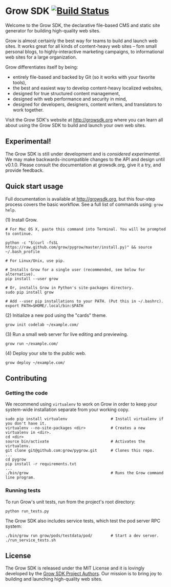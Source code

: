 # Grow SDK [![Build Status](https://travis-ci.org/grow/pygrow.png?branch=master)](https://travis-ci.org/grow/pygrow)

Welcome to the Grow SDK, the declarative file-based CMS and static site generator for building high-quality web sites.

Grow is almost certainly the best way for teams to build and launch web sites. It works great for all kinds of content-heavy web sites – fom small personal blogs, to highly-interactive marketing campaigns, to informational web sites for a large organization.

Grow differentiates itself by being:

- entirely file-based and backed by Git (so it works with your favorite tools),
- the best and easiest way to develop content-heavy localized websites,
- designed for true structured content management,
- designed with web performance and security in mind,
- designed for developers, designers, content writers, and translators to work together.

Visit the Grow SDK's website at http://growsdk.org where you can learn all about using the Grow SDK to build and launch your own web sites.

## Experimental!

The Grow SDK is still under development and is *considered experimental*. We may make backwards-incompatible changes to the API and design until v0.1.0. Please consult the documentation at growsdk.org, give it a try, and provide feedback.

## Quick start usage

Full documentation is available at http://growsdk.org, but this four-step process covers the basic workflow. See a full list of commands using: `grow help`.

(1) Install Grow.

    # For Mac OS X, paste this command into Terminal. You will be prompted to continue.

    python -c "$(curl -fsSL https://raw.github.com/grow/pygrow/master/install.py)" && source ~/.bash_profile

    # For Linux/Unix, use pip.

    # Installs Grow for a single user (recommended, see below for alternative).
    pip install --user grow

    # Or, installs Grow in Python's site-packages directory.
    sudo pip install grow

    # Add --user pip installations to your PATH. (Put this in ~/.bashrc).
    export PATH=$HOME/.local/bin:$PATH

(2) Initialize a new pod using the "cards" theme.

    grow init codelab ~/example.com/

(3) Run a small web server for live editing and previewing.

    grow run ~/example.com/

(4) Deploy your site to the public web.

    grow deploy ~/example.com/

## Contributing

### Getting the code

We recommend using `virtualenv` to work on Grow in order to keep your system-wide installation separate from your working copy.

    sudo pip install virtualenv                   # Install virtualenv if you don't have it.
    virtualenv --no-site-packages <dir>           # Creates a new virtualenv in <dir>.
    cd <dir>
    source bin/activate                           # Activates the virtualenv.
    git clone git@github.com:grow/pygrow.git      # Clones this repo.
    ...
    cd pygrow
    pip install -r requirements.txt
    ...
    ./bin/grow                                    # Runs the Grow command line program.

### Running tests

To run Grow's unit tests, run from the project's root directory:

    python run_tests.py

The Grow SDK also includes service tests, which test the pod server RPC system:

    ./bin/grow run grow/pods/testdata/pod/        # Start a dev server.
    ./run_service_tests.sh

## License

The Grow SDK is released under the MIT License and it is lovingly developed by the [Grow SDK Project Authors](https://github.com/grow/pygrow/blob/master/LICENSE). Our mission is to bring joy to building and launching high-quality web sites.
